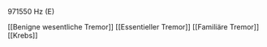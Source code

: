 971550 Hz (E)

[[Benigne wesentliche Tremor]]
[[Essentieller Tremor]]
[[Familiäre Tremor]]
[[Krebs]]